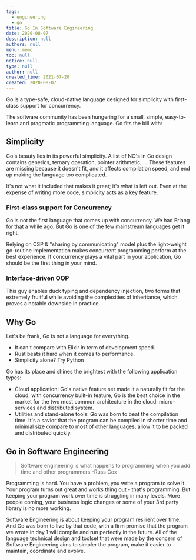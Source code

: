 ```yaml
---
tags: 
  - engineering
  - go
title: Go In Software Engineering
date: 2020-08-07
description: null
authors: null
menu: memo
toc: null
notice: null
type: null
author: null
created_time: 2021-07-20
created: 2020-08-07
---
```


Go is a type-safe, cloud-native language designed for simplicity
with first-class support for concurrency.


The software community has been hungering for a small, simple, easy-to-learn and pragmatic programming language. Go fits the bill with:

## Simplicity

Go's beauty lies in its powerful simplicity. A list of NO's in Go design contains generics, ternary operation, pointer arithmetic,…. These features are missing because it doesn't fit, and it affects compilation speed, and end up making the language too complicated.

It's not what it included that makes it great; it's what is left out. Even at the expense of writing more code, simplicity acts as a key feature.

### First-class support for Concurrency

Go is not the first language that comes up with concurrency. We had Erlang for that a while ago. But Go is one of the few mainstream languages get it right.

Relying on CSP & "sharing by communicating" model plus the light-weight go-routine implementation makes concurrent programming perform at the best experience. If concurrency plays a vital part in your application, Go should be the first thing in your mind.

### Interface-driven OOP

This guy enables duck typing and dependency injection, two forms that extremely fruitful while avoiding the complexities of inheritance, which proves a notable downside in practice.

## Why Go

Let's be frank, Go is not a language for everything.

* It can't compare with Elixir in term of development speed.
* Rust beats it hard when it comes to performance.
* Simplicity alone? Try Python

Go has its place and shines the brightest with the following application types:

* Cloud application: Go's native feature set made it a naturally fit for the cloud, with concurrency built-in feature, Go is the best choice in the market for the two most common architecture in the cloud: micro-services and distributed system.
* Utilities and stand-alone tools: Go was born to beat the compilation time. It's a savior that the program can be compiled in shorter time and minimal size compare to most of other languages, allow it to be packed and distributed quickly.

## Go in Software Engineering


> Software engineering is what happens to programming when you add time and other programmers.-Russ Cox


Programming is hard. You have a problem, you write a program to solve it. Your program turns out great and works thing out - that's programming. But keeping your program work over time is struggling in many levels. More people coming, your business logic changes or some of your 3rd party library is no more working.


Software Engineering is about keeping your program resilient over time. And Go was born to live by that code, with a firm promise that the program we wrote in day 1 will compile and run perfectly in the future. All of the language technical design and toolset that were made by the concern of Software Engineering aims to simpler the program, make it easier to maintain, coordinate and evolve.
